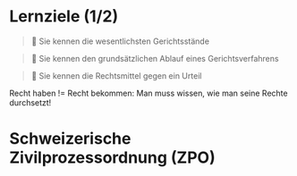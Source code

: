 # Lernziele (1/2)

> 🎯 Sie kennen die wesentlichsten Gerichtsstände

> 🎯 Sie kennen den grundsätzlichen Ablauf eines Gerichtsverfahrens

> 🎯 Sie kennen die Rechtsmittel gegen ein Urteil



Recht haben != Recht bekommen: Man muss wissen, wie man seine Rechte durchsetzt!

# Schweizerische Zivilprozessordnung (ZPO)

